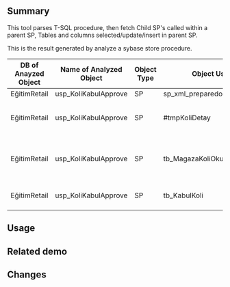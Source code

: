 ## Summary
This tool parses T-SQL procedure, then fetch Child SP's called within a parent SP, 
Tables and columns selected/update/insert in parent SP.

This is the result generated by analyze a sybase store procedure.


| DB of Anayzed Object | Name of Analyzed Object | Object Type | Object Used | Object Type | Usage Type | Columns | 
| -------------------- | ----------------------- | ----------- | ----------- | ----------- | ---------- | ------- | 
| EğitimRetail | usp_KoliKabulApprove | SP | sp_xml_preparedocument | SP | Exec |  |	 
| EğitimRetail | usp_KoliKabulApprove | SP | #tmpKoliDetay | Table  | Read | Barkod, IrsaliyeNo, GonderenDepo, AlanDepo, OkutmaTarihi | 
| EğitimRetail | usp_KoliKabulApprove | SP | tb_MagazaKoliOkutmaKayitlari | Table | Insert | Magazakod, KoliID, KoliBarkod, OkutulduguZaman, OkutanKullanici, GeriGonderildi | 
| EğitimRetail | usp_KoliKabulApprove | SP | tb_KabulKoli | Table | Update | Okutuldu, OkutulduguTarih, OkutanKullanici | 


## Usage

## Related demo

## Changes
